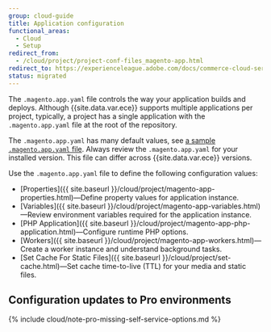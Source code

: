 ```yaml
---
group: cloud-guide
title: Application configuration
functional_areas:
  - Cloud
  - Setup
redirect_from:
  - /cloud/project/project-conf-files_magento-app.html
redirect_to: https://experienceleague.adobe.com/docs/commerce-cloud-service/user-guide/configure/app/configure-app-yaml.html
status: migrated
---
```


The `.magento.app.yaml` file controls the way your application builds and deploys. Although {{site.data.var.ece}} supports multiple applications per project, typically, a project has a single application with the `.magento.app.yaml` file at the root of the repository.

The `.magento.app.yaml` has many default values, see [a sample `.magento.app.yaml` file](https://github.com/magento/magento-cloud/blob/master/.magento.app.yaml). Always review the `.magento.app.yaml` for your installed version. This file can differ across {{site.data.var.ece}} versions.

Use the `.magento.app.yaml` file to define the following configuration values:

-  [Properties]({{ site.baseurl }}/cloud/project/magento-app-properties.html)—Define property values for application instance.
-  [Variables]({{ site.baseurl }}/cloud/project/magento-app-variables.html)—Review environment variables required for the application instance.
-  [PHP Application]({{ site.baseurl }}/cloud/project/magento-app-php-application.html)—Configure runtime PHP options.
-  [Workers]({{ site.baseurl }}/cloud/project/magento-app-workers.html)—Create a worker instance and understand background tasks.
-  [Set Cache For Static Files]({{ site.baseurl }}/cloud/project/set-cache.html)—Set cache time-to-live (TTL) for your media and static files.

## Configuration updates to Pro environments

{% include cloud/note-pro-missing-self-service-options.md %}
